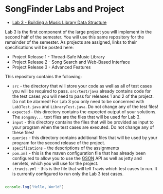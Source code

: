 SongFinder Labs and Project
===========================


- [Lab 3 - Building a Music Library Data Structure](specifications/lab3.md)

Lab 3 is the first component of the large project you will implement in the second half of the semester. You will use this same repository for the remainder of the semester. As projects are assigned, links to their specifications will be posted here:

- Project Release 1 - Thread-Safe Music Library
- Project Release 2 - Song Search and Web-Based Interface
- Project Release 3 - Advanced Features

This repository contains the following:

- `src` - the directory that will store your code as well as all of test cases you will be required to pass. `src/test/java` already contains code for the test cases you will need to pass for releases 1 and 2 of the project. Do not be alarmed! For Lab 3 you only need to be concerned with `Lab3Test.java` and `LibraryTest.java`. Do not change any of the test files!
- `expected` - this directory contains the expected output of your solutions. The `songsBy...` text files are the files that will be used for Lab 3.
- `input` - this directory contains the files that will be provided as input to your program when the test cases are executed. Do not change any of these files!
- `queries` - this directory contains additional files that will be used by your program for the second release of the project.
- `specifications` - the descriptions of the assignments
- `pom.xml` - this is the maven configuration file that has already been configured to allow you to use the [GSON](https://www.javadoc.io/doc/com.google.code.gson/gson/2.8.1) API as well as jetty and servlets, which you will use for the project.
- `.travis.yml` - this is the file that will tell Travis which test cases to run. It is currently configured to run only the Lab 3 test cases. 


```javascript

console.log('Hello, World')

```
